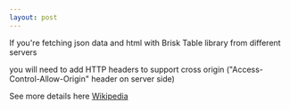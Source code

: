 ```yaml
---
layout: post
---
```

If you're fetching json data and html with Brisk Table library from different servers

you will need to add HTTP headers to support cross origin
("Access-Control-Allow-Origin" header on server side)

See more details here [Wikipedia](https://en.wikipedia.org/wiki/Cross-origin_resource_sharing)

